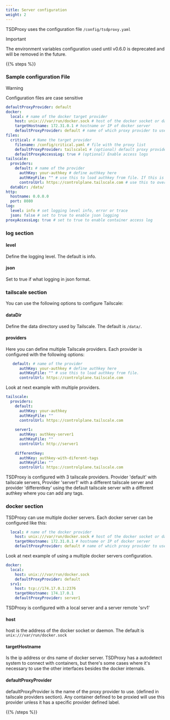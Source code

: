 ```yaml
---
title: Server configuration
weight: 2
---
```



TSDProxy uses the configuration file `/config/tsdproxy.yaml`

> [!IMPORTANT]
> The environment variables configuration used until v0.6.0 is deprecated and
> will be removed in the future.

{{% steps %}}

### Sample configuration File

> [!WARNING]
> Configuration files are case sensitive

```yaml  {filename="/config/tsdproxy.yaml"}
defaultProxyProvider: default
docker:
  local: # name of the docker target provider
    host: unix:///var/run/docker.sock # host of the docker socket or daemon
    targetHostname: 172.31.0.1 # hostname or IP of docker server
    defaultProxyProvider: default # name of which proxy provider to use
files:
  critical: # Name the target provider
    filename: /config/critical.yaml # file with the proxy list
    defaultProxyProvider: tailscale1 # (optional) default proxy provider
    defaultProxyAccessLog: true # (optional) Enable access logs
tailscale:
  providers:
    default: # name of the provider
      authKey: your-authkey # define authkey here
      authKeyFile: "" # use this to load authkey from file. If this is defined, Authkey is ignored
      controlUrl: https://controlplane.tailscale.com # use this to override the default control URL
  dataDir: /data/
http:
  hostname: 0.0.0.0
  port: 8080
log:
  level: info # set logging level info, error or trace
  json: false # set to true to enable json logging
proxyAccessLog: true # set to true to enable container access log
```

### log section

#### level

Define the logging level. The default is info.

#### json

Set to true if what logging in json format.

### tailscale section

You can use the following options to configure Tailscale:

#### dataDir

Define the data directory used by Tailscale. The default is `/data/`.

#### providers

Here you can define multiple Tailscale providers. Each provider is configured
with the following options:

```yaml  {filename="/config/tsdproxy.yaml"}
   default: # name of the provider
      authKey: your-authkey # define authkey here
      authKeyFile: "" # use this to load authkey from file.
      controlUrl: https://controlplane.tailscale.com 
```

Look at next example with multiple providers.

```yaml  {filename="/config/tsdproxy.yaml"}
tailscale:
  providers:
    default:
      authKey: your-authkey
      authKeyFile: ""
      controlUrl: https://controlplane.tailscale.com
 
    server1:
      authKey: authkey-server1
      authKeyFile: ""
      controlUrl: http://server1
 
    differentkey:
      authKey: authkey-with-diferent-tags
      authKeyFile: ""
      controlUrl: https://controlplane.tailscale.com
```

TSDProxy is configured with 3 tailscale providers. Provider 'default' with tailscale
servers, Provider 'server1' with a different tailscale server and provider 'differentkey'
using the default tailscale server with a different authkey where you can add any
tags.

### docker section

TSDProxy can use multiple docker servers. Each docker server can be configured
like this:

```yaml  {filename="/config/tsdproxy.yaml"}
  local: # name of the docker provider
    host: unix:///var/run/docker.sock # host of the docker socket or daemon
    targetHostname: 172.31.0.1 # hostname or IP of docker server
    defaultProxyProvider: default # name of which proxy provider to use
```

Look at next example of using a multiple docker servers configuration.

```yaml  {filename="/config/tsdproxy.yaml"}
docker:
  local: 
    host: unix:///var/run/docker.sock 
    defaultProxyProvider: default 
  srv1: 
    host: tcp://174.17.0.1:2376
    targetHostname: 174.17.0.1
    defaultProxyProvider: server1
```

TSDProxy is configured with a local server and a server remote 'srv1'

#### host

host is the address of the docker socket or daemon. The default is `unix:///var/run/docker.sock`

#### targetHostname

Is the ip address or dns name of docker server. TSDProxy has a autodetect system
to connect with containers, but there's some cases where it's necessary to use
the other interfaces besides the docker internals.

#### defaultProxyProvider

defaultProxyProvider is the name of the proxy provider to use. (defined in tailscale
providers section). Any container defined to be proxied will use this provider
unless it has a specific provider defined label.

{{% /steps %}}
